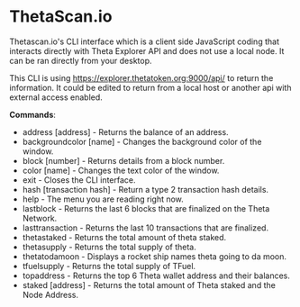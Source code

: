 # ThetaScan.io

Thetascan.io's CLI interface which is a client side JavaScript coding that interacts directly with Theta Explorer API and does not use a local node. It can be ran directly from your desktop.

This CLI is using https://explorer.thetatoken.org:9000/api/ to return the information.  It could be edited to return from a local host or another api with external access enabled.

**Commands**: 

* address [address] - Returns the balance of an address.
* backgroundcolor [name] - Changes the background color of the window.
* block [number] - Returns details from a block number.
* color [name] - Changes the text color of the window.
* exit - Closes the CLI interface.
* hash [transaction hash] - Return a type 2 transaction hash details.
* help - The menu you are reading right now.
* lastblock - Returns the last 6 blocks that are finalized on the Theta Network.
* lasttransaction - Returns the last 10 transactions that are finalized.
* thetastaked - Returns the total amount of theta staked.
* thetasupply - Returns the total supply of theta.
* thetatodamoon - Displays a rocket ship names theta going to da moon.
* tfuelsupply - Returns the total supply of TFuel.
* topaddress - Returns the top 6 Theta wallet address and their balances.
* staked [address] - Returns the total amount of Theta staked and the Node Address.
